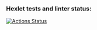 ### Hexlet tests and linter status:
[![Actions Status](https://github.com/mnogom/python-project-lvl4/workflows/hexlet-check/badge.svg)](https://github.com/mnogom/python-project-lvl4/actions)